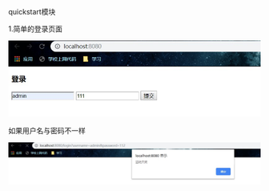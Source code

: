 quickstart模块

1.简单的登录页面

![Image text](https://github.com/xiaotaoqi47/java-web-dev/blob/master/quickstart/4.jpg)

如果用户名与密码不一样

![Image text](https://github.com/xiaotaoqi47/java-web-dev/blob/master/quickstart/5.jpg)


